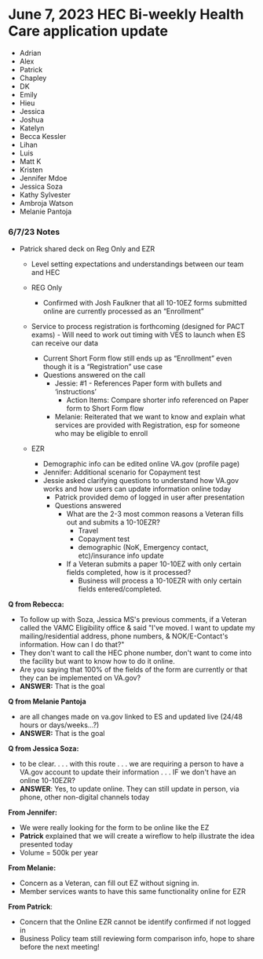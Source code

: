 # June 7, 2023 HEC Bi-weekly Health Care application update

- Adrian
- Alex
- Patrick
- Chapley
- DK
- Emily
- Hieu
- Jessica
- Joshua
- Katelyn
- Becca Kessler
- Lihan
- Luis
- Matt K
- Kristen
- Jennifer Mdoe
- Jessica Soza
- Kathy Sylvester
- Ambroja Watson
- Melanie Pantoja


### 6/7/23 Notes
- Patrick shared deck on Reg Only and EZR
     - Level setting expectations and understandings between our team and HEC
     - REG Only
         - Confirmed with Josh Faulkner that all 10-10EZ forms submitted online are currently processed as an “Enrollment”
	- Service to process registration is forthcoming (designed for PACT exams)
              - Will need to work out timing with VES to launch when ES can receive our data
         - Current Short Form flow still ends up as “Enrollment” even though it is a “Registration” use case
         - Questions answered on the call
              - Jessie: #1 - References Paper form with bullets and ‘instructions’
                  - Action Items: Compare shorter info referenced on Paper form to Short Form flow
              - Melanie: Reiterated that we want to know and explain what services are provided with Registration, esp for someone who may be eligible to enroll

  

  - EZR
    - Demographic info can be edited online VA.gov (profile page)
    - Jennifer: Additional scenario for Copayment test
    - Jessie asked clarifying questions to understand how VA.gov works and how users can update information online today
         - Patrick provided demo of logged in user after presentation
         - Questions answered
              - What are the 2-3 most common reasons a Veteran fills 
out and submits a 10-10EZR?
                   - Travel
                   - Copayment test
                   - demographic (NoK, Emergency contact, etc)/insurance info update
              - If a Veteran submits a paper 10-10EZ with only certain 
fields completed, how is it processed?
                   - Business will process a 10-10EZR with only certain fields entered/completed.

**Q from Rebecca:**
- To follow up with Soza, Jessica MS's previous comments, if a Veteran called the VAMC Eligibility office & said "I've moved. I want to update my mailing/residential address, phone numbers, & NOK/E-Contact's information. How can I do that?" 
- They don't want to call the HEC phone number, don't want to come into the facility but want to know how to do it online.
- Are you saying that 100% of the fields of the form are currently or that they can be implemented on VA.gov?
- **ANSWER:**  That is the goal


**Q from Melanie Pantoja**
- are all changes made on va.gov linked to ES and updated live (24/48 hours or days/weeks...?)
- **ANSWER:**  That is the goal

**Q from Jessica Soza:**
- to be clear. . . . with this route . . .  we are requiring a person to have a VA.gov account to update their information . . . IF we don't have an online 10-10EZR?
- **ANSWER**: Yes, to update online.  They can still update in person, via phone, other non-digital channels today


**From Jennifer:**
- We were really looking for the form to be online like the EZ
- **Patrick** explained that we will create a wireflow to help illustrate the idea presented today
- Volume = 500k per year

**From Melanie:**
- Concern as a Veteran, can fill out EZ without signing in.
- Member services wants to have this same functionality online for EZR

**From Patrick**: 
- Concern that the Online EZR cannot be identify confirmed if not logged in
- Business Policy team still reviewing form comparison info, hope to share before the next meeting!

